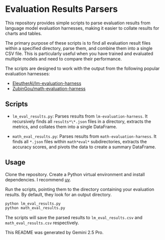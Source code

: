 # Evaluation Results Parsers

This repository provides simple scripts to parse evaluation results from language model evaluation harnesses, making it easier to collate results for charts and tables.

The primary purpose of these scripts is to find all evaluation result files within a specified directory, parse them, and combine them into a single CSV file. This is particularly useful when you have trained and evaluated multiple models and need to compare their performance.

The scripts are designed to work with the output from the following popular evaluation harnesses:

- [EleutherAI/lm-evaluation-harness](https://github.com/EleutherAI/lm-evaluation-harness)
- [ZubinGou/math-evaluation-harness](https://github.com/ZubinGou/math-evaluation-harness)

## Scripts

- `lm_eval_results.py`: Parses results from `lm-evaluation-harness`. It recursively finds all `results*\*.json` files in a directory, extracts the metrics, and collates them into a single DataFrame.

- `math_eval_results.py`: Parses results from `math-evaluation-harness`. It finds all `*.json` files within `math*eval*` subdirectories, extracts the accuracy scores, and pivots the data to create a summary DataFrame.

## Usage

Clone the repository.
Create a Python virtual environment and install dependencies. I recommend [uv](https://github.com/astral-sh/uv).

Run the scripts, pointing them to the directory containing your evaluation results. By default, they look for an output directory.

```sh
python lm_eval_results.py
python math_eval_results.py
```

The scripts will save the parsed results to `lm_eval_results.csv` and `math_eval_results.csv` respectively.

This README was generated by Gemini 2.5 Pro.
